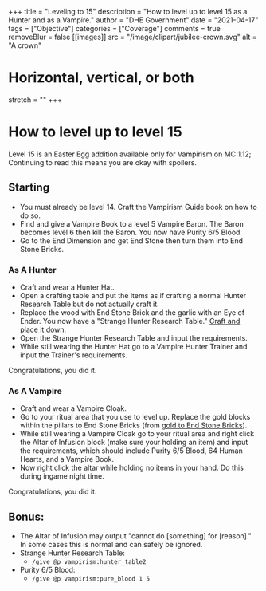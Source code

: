 +++
title = "Leveling to 15"
description = "How to level up to level 15 as a Hunter and as a Vampire."
author = "DHE Government"
date = "2021-04-17"
tags = ["Objective"]
categories = ["Coverage"]
comments = true
removeBlur = false
[[images]]
  src = "/image/clipart/jubilee-crown.svg"
  alt = "A crown"
  # Horizontal, vertical, or both
  stretch = ""
+++

# How to level up to level 15

Level 15 is an Easter Egg addition available only for Vampirism on MC 1.12;
Continuing to read this means you are okay with spoilers.

## Starting

- You must already be level 14. Craft the Vampirism Guide book on how to do so.
- Find and give a Vampire Book to a level 5 Vampire Baron. The Baron becomes
  level 6 then kill the Baron. You now have Purity 6/5 Blood.
- Go to the End Dimension and get End Stone then turn them into End Stone
  Bricks.

### As A Hunter

- Craft and wear a Hunter Hat.
- Open a crafting table and put the items as if crafting a normal Hunter
  Research Table but do not actually craft it.
- Replace the wood with End Stone Brick and the garlic with an Eye of Ender.
  You now have a "Strange Hunter Research Table." [Craft and place it
  down](/image/strange_hunter_table_craft_1.png).
- Open the Strange Hunter Research Table and input the requirements.
- While still wearing the Hunter Hat go to a Vampire Hunter Trainer and input
  the Trainer's requirements.

Congratulations, you did it.

### As A Vampire

- Craft and wear a Vampire Cloak.
- Go to your ritual area that you use to level up. Replace the gold blocks
  within the pillars to End Stone Bricks (from [gold to End Stone
  Bricks](/image/level_15_vamp_ritual.png)).
- While still wearing a Vampire Cloak go to your ritual area and right click
  the Altar of Infusion block (make sure your holding an item) and input the
  requirements, which should include Purity 6/5 Blood, 64 Human Hearts, and a
  Vampire Book.
- Now right click the altar while holding no items in your hand. Do this during
  ingame night time.

Congratulations, you did it.

## Bonus:

- The Altar of Infusion may output "cannot do [something] for [reason]." In
  some cases this is normal and can safely be ignored.
- Strange Hunter Research Table:
	- `/give @p vampirism:hunter_table2`
- Purity 6/5 Blood:
	- `/give @p vampirism:pure_blood 1 5`
